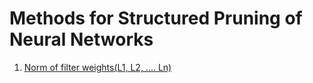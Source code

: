 # Methods for Structured Pruning of Neural Networks
1. [Norm of filter weights(L1, L2, .... Ln)](./1.%20Pruning%20Filters%20For%20Efficient%20Convnets)
